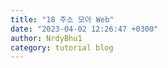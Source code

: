 ```yaml
---
title: "18 주소 모아 Web"
date: "2023-04-02 12:26:47 +0300"
author: NrdyBhu1
category: tutorial blog
---
```

